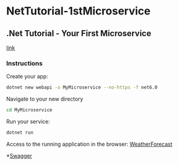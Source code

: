# NetTutorial-1stMicroservice

## .Net Tutorial - Your First Microservice

[link](https://dotnet.microsoft.com/en-us/learn/aspnet/microservice-tutorial/next)

### Instructions

Create your app:
```bash
dotnet new webapi -o MyMicroservice --no-https -f net6.0
```

Navigate to your new directory
```bash
cd MyMicroservice
```

Run your service:
```bash
dotnet run
```

Access to the running application in the browser:
[WeatherForecast](http://localhost:5019/WeatherForecast)

*[Swagger](http://localhost:5019/swagger/index.html)
